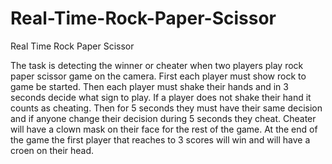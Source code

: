 # Real-Time-Rock-Paper-Scissor
Real Time Rock Paper Scissor

The task is detecting the winner or cheater when two players play rock paper scissor game on the camera.
First each player must show rock to game be started.
Then each player must shake their hands and in 3 seconds decide what sign to play.
If a player does not shake their hand it counts as cheating.
Then for 5 seconds they must have their same decision and if anyone change their decision during 5 seconds they cheat.
Cheater will have a clown mask on their face for the rest of the game.
At the end of the game the first player that reaches to 3 scores will win and will have a croen on their head.

